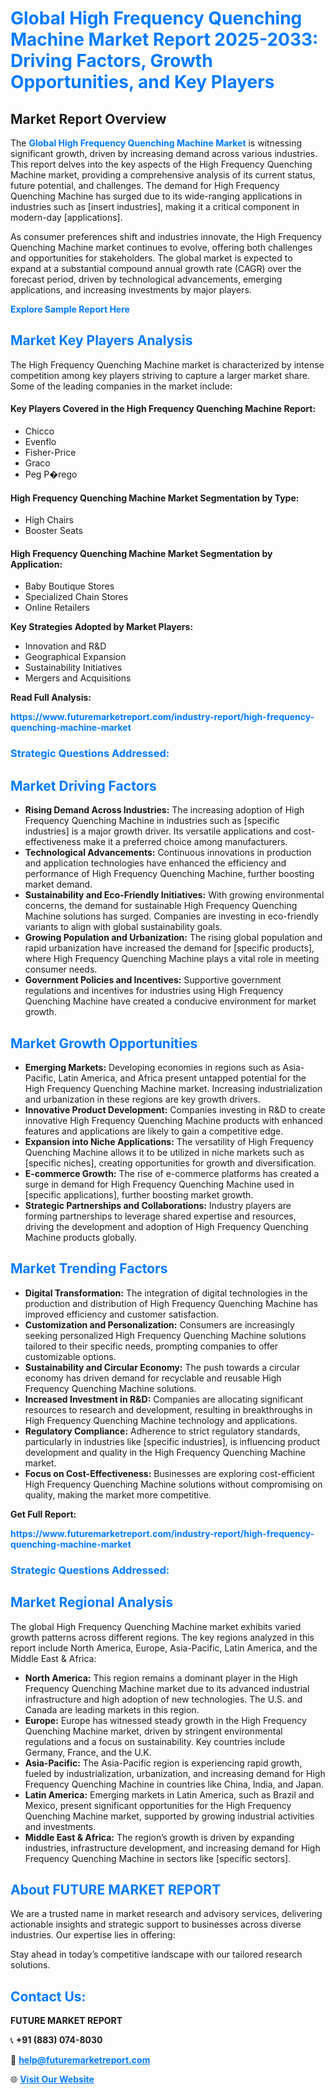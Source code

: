 <h1 style="color: #007BFF;">Global High Frequency Quenching Machine Market Report 2025-2033: Driving Factors, Growth Opportunities, and Key Players</h1>

<section id="overview">
<h2>Market Report Overview</h2>
<p>The <a href="https://www.futuremarketreport.com/industry-report/high-frequency-quenching-machine-market" style="color: #007BFF; text-decoration: none;"><strong>Global High Frequency Quenching Machine Market</strong></a> is witnessing significant growth, driven by increasing demand across various industries. This report delves into the key aspects of the High Frequency Quenching Machine market, providing a comprehensive analysis of its current status, future potential, and challenges. The demand for High Frequency Quenching Machine has surged due to its wide-ranging applications in industries such as [insert industries], making it a critical component in modern-day [applications].</p>
<p>As consumer preferences shift and industries innovate, the High Frequency Quenching Machine market continues to evolve, offering both challenges and opportunities for stakeholders. The global market is expected to expand at a substantial compound annual growth rate (CAGR) over the forecast period, driven by technological advancements, emerging applications, and increasing investments by major players.</p>
</section>

<section id="overview">
<p><a href="https://www.futuremarketreport.com/request-sample/reportId=33562" style="color: #007BFF; text-decoration: none;"><strong>Explore Sample Report Here</strong></a></p>
</section>

<section id="key-players">
<h2 style="color: #007BFF;">Market Key Players Analysis</h2>
<p>The High Frequency Quenching Machine market is characterized by intense competition among key players striving to capture a larger market share. Some of the leading companies in the market include:</p>
<h4>Key Players Covered in the High Frequency Quenching Machine Report:</h4>
<ul><li>Chicco</li><li>Evenflo</li><li>Fisher-Price</li><li>Graco</li><li>Peg P�rego</li></ul>
<h4>High Frequency Quenching Machine Market Segmentation by Type:</h4>
<ul><li>High Chairs</li><li>Booster Seats</li></ul>

<h4>High Frequency Quenching Machine Market Segmentation by Application:</h4>
<ul><li>Baby Boutique Stores</li><li>Specialized Chain Stores</li><li>Online Retailers</li></ul>
<p><strong>Key Strategies Adopted by Market Players:</strong></p>
<ul>
<li>Innovation and R&D</li>
<li>Geographical Expansion</li>
<li>Sustainability Initiatives</li>
<li>Mergers and Acquisitions</li>
</ul>
</section>

<section>
<p><strong>Read Full Analysis: </strong></p><a href="https://www.futuremarketreport.com/industry-report/high-frequency-quenching-machine-market" style="color: #007BFF; text-decoration: none;"><strong>https://www.futuremarketreport.com/industry-report/high-frequency-quenching-machine-market</strong></a>
<h3 style="color: #007BFF;">Strategic Questions Addressed:</h3>
</section>

<section id="driving-factors">
<h2 style="color: #007BFF;">Market Driving Factors</h2>
<ul>
<li><strong>Rising Demand Across Industries:</strong> The increasing adoption of High Frequency Quenching Machine in industries such as [specific industries] is a major growth driver. Its versatile applications and cost-effectiveness make it a preferred choice among manufacturers.</li>
<li><strong>Technological Advancements:</strong> Continuous innovations in production and application technologies have enhanced the efficiency and performance of High Frequency Quenching Machine, further boosting market demand.</li>
<li><strong>Sustainability and Eco-Friendly Initiatives:</strong> With growing environmental concerns, the demand for sustainable High Frequency Quenching Machine solutions has surged. Companies are investing in eco-friendly variants to align with global sustainability goals.</li>
<li><strong>Growing Population and Urbanization:</strong> The rising global population and rapid urbanization have increased the demand for [specific products], where High Frequency Quenching Machine plays a vital role in meeting consumer needs.</li>
<li><strong>Government Policies and Incentives:</strong> Supportive government regulations and incentives for industries using High Frequency Quenching Machine have created a conducive environment for market growth.</li>
</ul>
</section>

<section id="growth-opportunities">
<h2 style="color: #007BFF;">Market Growth Opportunities</h2>
<ul>
<li><strong>Emerging Markets:</strong> Developing economies in regions such as Asia-Pacific, Latin America, and Africa present untapped potential for the High Frequency Quenching Machine market. Increasing industrialization and urbanization in these regions are key growth drivers.</li>
<li><strong>Innovative Product Development:</strong> Companies investing in R&D to create innovative High Frequency Quenching Machine products with enhanced features and applications are likely to gain a competitive edge.</li>
<li><strong>Expansion into Niche Applications:</strong> The versatility of High Frequency Quenching Machine allows it to be utilized in niche markets such as [specific niches], creating opportunities for growth and diversification.</li>
<li><strong>E-commerce Growth:</strong> The rise of e-commerce platforms has created a surge in demand for High Frequency Quenching Machine used in [specific applications], further boosting market growth.</li>
<li><strong>Strategic Partnerships and Collaborations:</strong> Industry players are forming partnerships to leverage shared expertise and resources, driving the development and adoption of High Frequency Quenching Machine products globally.</li>
</ul>
</section>

<section id="trending-factors">
<h2 style="color: #007BFF;">Market Trending Factors</h2>
<ul>
<li><strong>Digital Transformation:</strong> The integration of digital technologies in the production and distribution of High Frequency Quenching Machine has improved efficiency and customer satisfaction.</li>
<li><strong>Customization and Personalization:</strong> Consumers are increasingly seeking personalized High Frequency Quenching Machine solutions tailored to their specific needs, prompting companies to offer customizable options.</li>
<li><strong>Sustainability and Circular Economy:</strong> The push towards a circular economy has driven demand for recyclable and reusable High Frequency Quenching Machine solutions.</li>
<li><strong>Increased Investment in R&D:</strong> Companies are allocating significant resources to research and development, resulting in breakthroughs in High Frequency Quenching Machine technology and applications.</li>
<li><strong>Regulatory Compliance:</strong> Adherence to strict regulatory standards, particularly in industries like [specific industries], is influencing product development and quality in the High Frequency Quenching Machine market.</li>
<li><strong>Focus on Cost-Effectiveness:</strong> Businesses are exploring cost-efficient High Frequency Quenching Machine solutions without compromising on quality, making the market more competitive.</li>
</ul>
</section>

<section>
<p><strong>Get Full Report: </strong></p><a href="https://www.futuremarketreport.com/industry-report/high-frequency-quenching-machine-market" style="color: #007BFF; text-decoration: none;"><strong>https://www.futuremarketreport.com/industry-report/high-frequency-quenching-machine-market</strong></a>
<h3 style="color: #007BFF;">Strategic Questions Addressed:</h3>
</section>


<section id="regional-analysis">
<h2 style="color: #007BFF;">Market Regional Analysis</h2>
<p>The global High Frequency Quenching Machine market exhibits varied growth patterns across different regions. The key regions analyzed in this report include North America, Europe, Asia-Pacific, Latin America, and the Middle East & Africa:</p>
<ul>
<li><strong>North America:</strong> This region remains a dominant player in the High Frequency Quenching Machine market due to its advanced industrial infrastructure and high adoption of new technologies. The U.S. and Canada are leading markets in this region.</li>
<li><strong>Europe:</strong> Europe has witnessed steady growth in the High Frequency Quenching Machine market, driven by stringent environmental regulations and a focus on sustainability. Key countries include Germany, France, and the U.K.</li>
<li><strong>Asia-Pacific:</strong> The Asia-Pacific region is experiencing rapid growth, fueled by industrialization, urbanization, and increasing demand for High Frequency Quenching Machine in countries like China, India, and Japan.</li>
<li><strong>Latin America:</strong> Emerging markets in Latin America, such as Brazil and Mexico, present significant opportunities for the High Frequency Quenching Machine market, supported by growing industrial activities and investments.</li>
<li><strong>Middle East & Africa:</strong> The region’s growth is driven by expanding industries, infrastructure development, and increasing demand for High Frequency Quenching Machine in sectors like [specific sectors].</li>
</ul>
</section>

<footer>
<h2 style="color: #007BFF;">About FUTURE MARKET REPORT</h2>
<p>We are a trusted name in market research and advisory services, delivering actionable insights and strategic support to businesses across diverse industries. Our expertise lies in offering:</p>

<p>Stay ahead in today’s competitive landscape with our tailored research solutions.</p>

<h2 style="color: #007BFF;">Contact Us:</h2>
<p><strong>FUTURE MARKET REPORT</strong></p>
<p>📞 <strong>+91 (883) 074-8030</strong></p>
<p>📧 <strong><a href="mailto:help@futuremarketreport.com" style="color: #007BFF;">help@futuremarketreport.com</a></strong></p>
<p>🌐 <strong><a href="https://www.futuremarketreport.com/" style="color: #007BFF;">Visit Our Website</a></strong></p>
</footer>